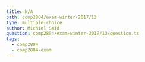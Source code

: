 ```yaml
---
title: N/A
path: comp2804/exam-winter-2017/13
type: multiple-choice
author: Michiel Smid
question: comp2804/exam-winter-2017/13/question.ts
tags:
  - comp2804
  - comp2804-exam
---
```

